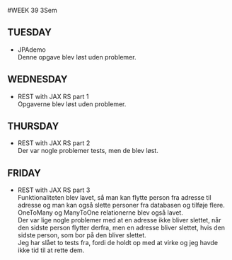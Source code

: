 #WEEK 39 3Sem

## TUESDAY
  * JPAdemo <br/>
    Denne opgave blev løst uden problemer.
    
## WEDNESDAY
  * REST with JAX RS part 1 <br/>
    Opgaverne blev løst uden problemer.

## THURSDAY
  * REST with JAX RS part 2 <br/>
    Der var nogle problemer tests, men de blev løst.
    
## FRIDAY
  * REST with JAX RS part 3 <br/>
    Funktionaliteten blev lavet, så man kan flytte person fra adresse til adresse og man kan også slette personer fra databasen og tilføje flere. OneToMany og ManyToOne  relationerne blev også lavet. <br/>
    Der var lige nogle problemer med at en adresse ikke bliver slettet, når den sidste person flytter derfra, men en adresse bliver slettet, hvis den sidste person, som bor på den bliver slettet. <br/>
    Jeg har slået to tests fra, fordi de holdt op med at virke og jeg havde ikke tid til at rette dem.
